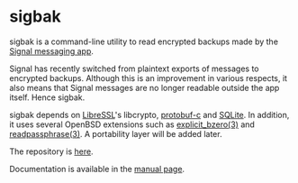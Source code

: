 sigbak
======

sigbak is a command-line utility to read encrypted backups made by the [Signal
messaging app][1].

Signal has recently switched from plaintext exports of messages to encrypted
backups. Although this is an improvement in various respects, it also means
that Signal messages are no longer readable outside the app itself. Hence
sigbak.

sigbak depends on [LibreSSL][2]'s libcrypto, [protobuf-c][3] and [SQLite][4].
In addition, it uses several OpenBSD extensions such as [explicit\_bzero(3)][5]
and [readpassphrase(3)][6]. A portability layer will be added later.

The repository is [here][7].

Documentation is available in the [manual page][8].

[1]: https://www.signal.org/
[2]: https://www.libressl.org/
[3]: https://github.com/protobuf-c/protobuf-c
[4]: https://www.sqlite.org/
[5]: https://man.openbsd.org/explicit_bzero
[6]: https://man.openbsd.org/readpassphrase
[7]: https://www.kariliq.nl/hg/sigbak
[8]: https://www.kariliq.nl/sigbak/manual.html
